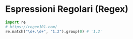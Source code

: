 # Espressioni Regolari (Regex)


```python
import re
# https://regex101.com/
re.match("\d+.\d+", "1.2").group(0) # '1.2'
```
